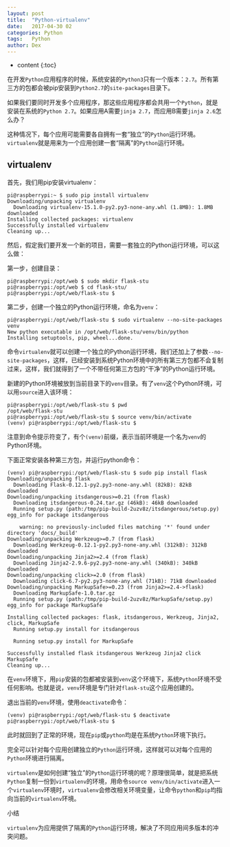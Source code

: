 ```yaml
---
layout: post
title:  "Python-virtualenv"
date:   2017-04-30 02
categories: Python
tags:   Python
author: Dex
---
```


* content
{:toc}


在开发`Python`应用程序的时候，系统安装的`Python3`只有一个版本：`2.7`。所有第三方的包都会被pip安装到`Python2.7`的`site-packages`目录下。

如果我们要同时开发多个应用程序，那这些应用程序都会共用一个`Python`，就是安装在系统的`Python 2.7`。如果应用A需要`jinja 2.7`，而应用B需要`jinja 2.6`怎么办？

这种情况下，每个应用可能需要各自拥有一套“独立”的`Python`运行环境。`virtualenv`就是用来为一个应用创建一套“隔离”的`Python`运行环境。







## virtualenv ##

首先，我们用pip安装virtualenv：

	pi@raspberrypi:~ $ sudo pip install virtualenv
	Downloading/unpacking virtualenv
	  Downloading virtualenv-15.1.0-py2.py3-none-any.whl (1.8MB): 1.8MB downloaded
	Installing collected packages: virtualenv
	Successfully installed virtualenv
	Cleaning up...


然后，假定我们要开发一个新的项目，需要一套独立的Python运行环境，可以这么做：

第一步，创建目录：

	pi@raspberrypi:/opt/web $ sudo mkdir flask-stu
	pi@raspberrypi:/opt/web $ cd flask-stu/
	pi@raspberrypi:/opt/web/flask-stu $ 

第二步，创建一个独立的Python运行环境，命名为`venv`：

	pi@raspberrypi:/opt/web/flask-stu $ sudo virtualenv --no-site-packages venv
	New python executable in /opt/web/flask-stu/venv/bin/python
	Installing setuptools, pip, wheel...done.

命令`virtualenv`就可以创建一个独立的Python运行环境，我们还加上了参数`--no-site-packages`，这样，已经安装到系统Python环境中的所有第三方包都不会复制过来，这样，我们就得到了一个不带任何第三方包的“干净”的Python运行环境。

新建的Python环境被放到当前目录下的`venv`目录。有了`venv`这个Python环境，可以用`source`进入该环境：

	pi@raspberrypi:/opt/web/flask-stu $ pwd
	/opt/web/flask-stu
	pi@raspberrypi:/opt/web/flask-stu $ source venv/bin/activate
	(venv) pi@raspberrypi:/opt/web/flask-stu $ 

注意到命令提示符变了，有个`(venv)`前缀，表示当前环境是一个名为`venv`的Python环境。

下面正常安装各种第三方包，并运行python命令：

	(venv) pi@raspberrypi:/opt/web/flask-stu $ sudo pip install flask
	Downloading/unpacking flask
	  Downloading Flask-0.12.1-py2.py3-none-any.whl (82kB): 82kB downloaded
	Downloading/unpacking itsdangerous>=0.21 (from flask)
	  Downloading itsdangerous-0.24.tar.gz (46kB): 46kB downloaded
	  Running setup.py (path:/tmp/pip-build-2uzv8z/itsdangerous/setup.py) egg_info for package itsdangerous
	    
	    warning: no previously-included files matching '*' found under directory 'docs/_build'
	Downloading/unpacking Werkzeug>=0.7 (from flask)
	  Downloading Werkzeug-0.12.1-py2.py3-none-any.whl (312kB): 312kB downloaded
	Downloading/unpacking Jinja2>=2.4 (from flask)
	  Downloading Jinja2-2.9.6-py2.py3-none-any.whl (340kB): 340kB downloaded
	Downloading/unpacking click>=2.0 (from flask)
	  Downloading click-6.7-py2.py3-none-any.whl (71kB): 71kB downloaded
	Downloading/unpacking MarkupSafe>=0.23 (from Jinja2>=2.4->flask)
	  Downloading MarkupSafe-1.0.tar.gz
	  Running setup.py (path:/tmp/pip-build-2uzv8z/MarkupSafe/setup.py) egg_info for package MarkupSafe
	    
	Installing collected packages: flask, itsdangerous, Werkzeug, Jinja2, click, MarkupSafe
	  Running setup.py install for itsdangerous
	
	  Running setup.py install for MarkupSafe
	
	Successfully installed flask itsdangerous Werkzeug Jinja2 click MarkupSafe
	Cleaning up...


在`venv`环境下，用`pip`安装的包都被安装到`venv`这个环境下，系统`Python`环境不受任何影响。也就是说，`venv`环境是专门针对`flask-stu`这个应用创建的。

退出当前的`venv`环境，使用`deactivate`命令：

	(venv) pi@raspberrypi:/opt/web/flask-stu $ deactivate
	pi@raspberrypi:/opt/web/flask-stu $ 


此时就回到了正常的环境，现在`pip`或`python`均是在系统`Python`环境下执行。

完全可以针对每个应用创建独立的`Python`运行环境，这样就可以对每个应用的`Python`环境进行隔离。

`virtualenv`是如何创建“独立”的`Python`运行环境的呢？原理很简单，就是把系统`Python`复制一份到`virtualenv`的环境，用命令`source venv/bin/activate`进入一个`virtualenv`环境时，`virtualenv`会修改相关环境变量，让命令`python`和`pip`均指向当前的`virtualenv`环境。

小结

`virtualenv`为应用提供了隔离的`Python`运行环境，解决了不同应用间多版本的冲突问题。